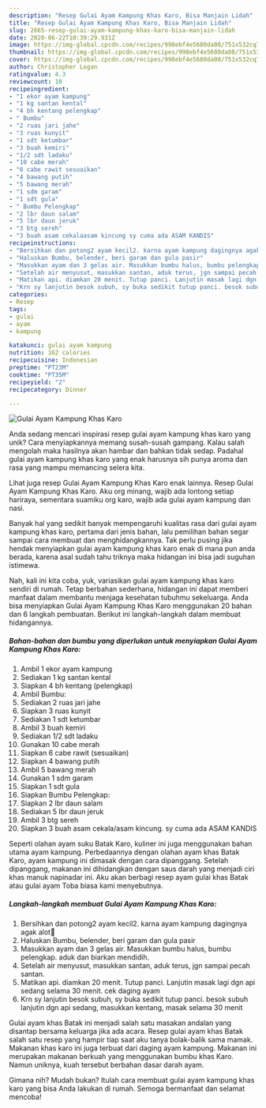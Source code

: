 ```yaml
---
description: "Resep Gulai Ayam Kampung Khas Karo, Bisa Manjain Lidah"
title: "Resep Gulai Ayam Kampung Khas Karo, Bisa Manjain Lidah"
slug: 2665-resep-gulai-ayam-kampung-khas-karo-bisa-manjain-lidah
date: 2020-06-22T10:39:29.931Z
image: https://img-global.cpcdn.com/recipes/998ebf4e5680da08/751x532cq70/gulai-ayam-kampung-khas-karo-foto-resep-utama.jpg
thumbnail: https://img-global.cpcdn.com/recipes/998ebf4e5680da08/751x532cq70/gulai-ayam-kampung-khas-karo-foto-resep-utama.jpg
cover: https://img-global.cpcdn.com/recipes/998ebf4e5680da08/751x532cq70/gulai-ayam-kampung-khas-karo-foto-resep-utama.jpg
author: Christopher Logan
ratingvalue: 4.3
reviewcount: 10
recipeingredient:
- "1 ekor ayam kampung"
- "1 kg santan kental"
- "4 bh kentang pelengkap"
- " Bumbu"
- "2 ruas jari jahe"
- "3 ruas kunyit"
- "1 sdt ketumbar"
- "3 buah kemiri"
- "1/2 sdt ladaku"
- "10 cabe merah"
- "6 cabe rawit sesuaikan"
- "4 bawang putih"
- "5 bawang merah"
- "1 sdm garam"
- "1 sdt gula"
- " Bumbu Pelengkap"
- "2 lbr daun salam"
- "5 lbr daun jeruk"
- "3 btg sereh"
- "3 buah asam cekalaasam kincung sy cuma ada ASAM KANDIS"
recipeinstructions:
- "Bersihkan dan potong2 ayam kecil2. karna ayam kampung dagingnya agak alot🤗"
- "Haluskan Bumbu, belender, beri garam dan gula pasir"
- "Masukkan ayam dan 3 gelas air. Masukkan bumbu halus, bumbu pelengkap. aduk dan biarkan mendidih."
- "Setelah air menyusut, masukkan santan, aduk terus, jgn sampai pecah santan."
- "Matikan api. diamkan 20 menit. Tutup panci. Lanjutin masak lagi dgn api sedang selama 30 menit. cek daging ayam"
- "Krn sy lanjutin besok subuh, sy buka sedikit tutup panci. besok subuh lanjutin dgn api sedang, masukkan kentang, masak selama 30 menit"
categories:
- Resep
tags:
- gulai
- ayam
- kampung

katakunci: gulai ayam kampung 
nutrition: 162 calories
recipecuisine: Indonesian
preptime: "PT23M"
cooktime: "PT35M"
recipeyield: "2"
recipecategory: Dinner

---
```



![Gulai Ayam Kampung Khas Karo](https://img-global.cpcdn.com/recipes/998ebf4e5680da08/751x532cq70/gulai-ayam-kampung-khas-karo-foto-resep-utama.jpg)

Anda sedang mencari inspirasi resep gulai ayam kampung khas karo yang unik? Cara menyiapkannya memang susah-susah gampang. Kalau salah mengolah maka hasilnya akan hambar dan bahkan tidak sedap. Padahal gulai ayam kampung khas karo yang enak harusnya sih punya aroma dan rasa yang mampu memancing selera kita.

Lihat juga resep Gulai Ayam Kampung Khas Karo enak lainnya. Resep Gulai Ayam Kampung Khas Karo. Aku org minang, wajib ada lontong setiap hariraya, sementara suamiku org karo, wajib ada gulai ayam kampung dan nasi.

Banyak hal yang sedikit banyak mempengaruhi kualitas rasa dari gulai ayam kampung khas karo, pertama dari jenis bahan, lalu pemilihan bahan segar sampai cara membuat dan menghidangkannya. Tak perlu pusing jika hendak menyiapkan gulai ayam kampung khas karo enak di mana pun anda berada, karena asal sudah tahu triknya maka hidangan ini bisa jadi suguhan istimewa.


Nah, kali ini kita coba, yuk, variasikan gulai ayam kampung khas karo sendiri di rumah. Tetap berbahan sederhana, hidangan ini dapat memberi manfaat dalam membantu menjaga kesehatan tubuhmu sekeluarga. Anda bisa menyiapkan Gulai Ayam Kampung Khas Karo menggunakan 20 bahan dan 6 langkah pembuatan. Berikut ini langkah-langkah dalam membuat hidangannya.

<!--inarticleads1-->

##### Bahan-bahan dan bumbu yang diperlukan untuk menyiapkan Gulai Ayam Kampung Khas Karo:

1. Ambil 1 ekor ayam kampung
1. Sediakan 1 kg santan kental
1. Siapkan 4 bh kentang (pelengkap)
1. Ambil  Bumbu:
1. Sediakan 2 ruas jari jahe
1. Siapkan 3 ruas kunyit
1. Sediakan 1 sdt ketumbar
1. Ambil 3 buah kemiri
1. Sediakan 1/2 sdt ladaku
1. Gunakan 10 cabe merah
1. Siapkan 6 cabe rawit (sesuaikan)
1. Siapkan 4 bawang putih
1. Ambil 5 bawang merah
1. Gunakan 1 sdm garam
1. Siapkan 1 sdt gula
1. Siapkan  Bumbu Pelengkap:
1. Siapkan 2 lbr daun salam
1. Sediakan 5 lbr daun jeruk
1. Ambil 3 btg sereh
1. Siapkan 3 buah asam cekala/asam kincung. sy cuma ada ASAM KANDIS


Seperti olahan ayam suku Batak Karo, kuliner ini juga menggunakan bahan utama ayam kampung. Perbedaannya dengan olahan ayam khas Batak Karo, ayam kampung ini dimasak dengan cara dipanggang. Setelah dipanggang, makanan ini dihidangkan dengan saus darah yang menjadi ciri khas manuk napinadar ini. Aku akan berbagi resep ayam gulai khas Batak atau gulai ayam Toba biasa kami menyebutnya. 

<!--inarticleads2-->

##### Langkah-langkah membuat Gulai Ayam Kampung Khas Karo:

1. Bersihkan dan potong2 ayam kecil2. karna ayam kampung dagingnya agak alot🤗
1. Haluskan Bumbu, belender, beri garam dan gula pasir
1. Masukkan ayam dan 3 gelas air. Masukkan bumbu halus, bumbu pelengkap. aduk dan biarkan mendidih.
1. Setelah air menyusut, masukkan santan, aduk terus, jgn sampai pecah santan.
1. Matikan api. diamkan 20 menit. Tutup panci. Lanjutin masak lagi dgn api sedang selama 30 menit. cek daging ayam
1. Krn sy lanjutin besok subuh, sy buka sedikit tutup panci. besok subuh lanjutin dgn api sedang, masukkan kentang, masak selama 30 menit


Gulai ayam khas Batak ini menjadi salah satu masakan andalan yang disantap bersama keluarga jika ada acara. Resep gulai ayam khas Batak salah satu resep yang hampir tiap saat aku tanya bolak-balik sama mamak. Makanan khas karo ini juga terbuat dari daging ayam kampung. Makanan ini merupakan makanan berkuah yang menggunakan bumbu khas Karo. Namun uniknya, kuah tersebut berbahan dasar darah ayam. 

Gimana nih? Mudah bukan? Itulah cara membuat gulai ayam kampung khas karo yang bisa Anda lakukan di rumah. Semoga bermanfaat dan selamat mencoba!
